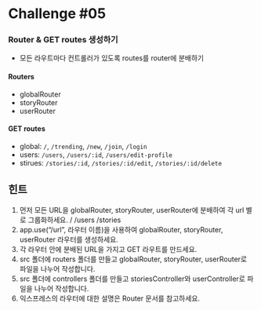 # Challenge #05

### Router & GET routes 생성하기

- 모든 라우트마다 컨트롤러가 있도록 routes를 router에 분배하기

#### Routers

- globalRouter
- storyRouter
- userRouter

#### GET routes

- global: `/`, `/trending`, `/new`, `/join`, `/login`
- users: `/users`, `/users/:id`, `/users/edit-profile`
- stirues: `/stories/:id`, `/stories/:id/edit`, `/stories/:id/delete`

## 힌트

1. 먼저 모든 URL을 globalRouter, storyRouter, userRouter에 분배하여 각 url 별로 그룹화하세요. / /users /stories
2. app.use(“/url”, 라우터 이름)을 사용하여 globalRouter, storyRouter, userRouter 라우터를 생성하세요.
3. 각 라우터 안에 분배된 URL을 가지고 GET 라우트를 만드세요.
4. src 폴더에 routers 폴더를 만들고 globalRouter, storyRouter, userRouter로 파일을 나누어 작성합니다.
5. src 폴더에 controllers 폴더를 만들고 storiesController와 userController로 파일을 나누어 작성합니다.
6. 익스프레스의 라우터에 대한 설명은 Router 문서를 참고하세요.
